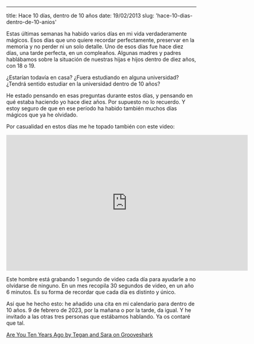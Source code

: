 ---
title: Hace 10 días, dentro de 10 años
date: 19/02/2013
slug: 'hace-10-dias-dentro-de-10-anios'

Estas últimas semanas ha habido varios días en mi vida verdaderamente mágicos. Esos días que uno quiere recordar perfectamente, preservar en la memoria y no perder ni un solo detalle. Uno de esos días fue hace diez días, una tarde perfecta, en un compleaños. Algunas madres y padres hablábamos sobre la situación de nuestras hijas e hijos dentro de diez años, con 18 o 19.

¿Estarían todavía en casa? ¿Fuera estudiando en alguna universidad? ¿Tendrá sentido estudiar en la universidad dentro de 10 años?

He estado pensando en esas preguntas durante estos días, y pensando en qué estaba haciendo yo hace diez años. Por supuesto no lo recuerdo. Y estoy seguro de que en ese período ha habido también muchos días mágicos que ya he olvidado.

Por casualidad en estos días me he topado también con este video:

<iframe width="640" height="360" src="http://www.youtube.com/embed/7uN4I1wEOXE" frameborder="0" allowfullscreen></iframe>

Este hombre está grabando 1 segundo de video cada día para ayudarle a no olvidarse de ninguno. En un mes recopila 30 segundos de video, en un año 6 minutos. Es su forma de recordar que cada día es distinto y único.

Así que he hecho esto: he añadido una cita en mi calendario para dentro de 10 años. 9 de febrero de 2023, por la mañana o por la tarde, da igual. Y he invitado a las otras tres personas que estábamos hablando. Ya os contaré que tal.

<object width="250" height="40" classid="clsid:D27CDB6E-AE6D-11cf-96B8-444553540000" id="gsSong729063427" name="gsSong729063427"><param name="movie" value="http://grooveshark.com/songWidget.swf" /><param name="wmode" value="window" /><param name="allowScriptAccess" value="always" /><param name="flashvars" value="hostname=grooveshark.com&songID=7290634&style=wood&p=0" /><object type="application/x-shockwave-flash" data="http://grooveshark.com/songWidget.swf" width="250" height="40"><param name="wmode" value="window" /><param name="allowScriptAccess" value="always" /><param name="flashvars" value="hostname=grooveshark.com&songID=7290634&style=wood&p=0" /><span><a href="http://grooveshark.com/search/song?q=Tegan%20and%20Sara%20Are%20You%20Ten%20Years%20Ago" title="Are You Ten Years Ago by Tegan and Sara on Grooveshark">Are You Ten Years Ago by Tegan and Sara on Grooveshark</a></span></object></object>
